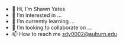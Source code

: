 - 👋 Hi, I’m Shawn Yates
- 👀 I’m interested in ...
- 🌱 I’m currently learning ...
- 💞️ I’m looking to collaborate on ...
- 📫 How to reach me sdy0002@auburn.edu

<!---
yates13/yates13 is a ✨ special ✨ repository because its `README.md` (this file) appears on your GitHub profile.
You can click the Preview link to take a look at your changes.
--->
